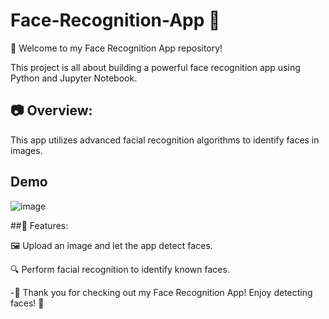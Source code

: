 # Face-Recognition-App 🌟

👋 Welcome to my Face Recognition App repository!

This project is all about building a powerful face recognition app using Python and Jupyter Notebook.

## 📷 Overview:
This app utilizes advanced facial recognition algorithms to identify faces in images. 

## Demo
![image](https://github.com/i-Swati/Face-Recognition-App/assets/137554521/9201880e-cbe7-415e-a1a9-57afe720c1ad)


##🌟 Features:

🖼️ Upload an image and let the app detect faces.

🔍 Perform facial recognition to identify known faces.




-🎉 Thank you for checking out my Face Recognition App! Enjoy detecting faces! 👋

